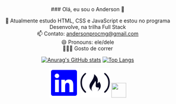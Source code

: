 <div align="center">
### Olá, eu sou o Anderson 👋

🌱 Atualmente estudo HTML, CSS e JavaScript e estou no programa Desenvolve, na trilha Full Stack<br>
📫 Contato: andersonprocmg@gmail.com<br>
😄 Pronouns: ele/dele<br>
🏃🏻‍♂️ Gosto de correr<br>

[![Anurag's GitHub stats](https://github-readme-stats.vercel.app/api?username=Andersonpro)](https://github.com/anuraghazra/github-readme-stats) 
[![Top Langs](https://github-readme-stats.vercel.app/api/top-langs/?username=Andersonpro)](https://github.com/anuraghazra/github-readme-stats)

<a href="https://www.linkedin.com/in/anderson-santos-a6ab7a142/" style="fill: red;"><img src="https://github.com/Andersonpro/icons/blob/main/linkedin.svg"></a>
<a href="https://www.freecodecamp.org/andersonP" style="fill: red;"><img src="https://raw.githubusercontent.com/Andersonpro/icons/main/free-code-camp.svg"></a>
<a href="https://cursos.alura.com.br/user/andersonprocmg" style="fill: red;"><img width="40px" height="40px" src="https://cursos.alura.com.br/assets/images/alura/favicon.ico"></a>
</div>
